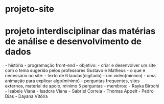# projeto-site

<h1> projeto interdisciplinar das matérias de análise e desenvolvimento de dados </h1>
- história 
- programação front-end
- objetivo:
- criar e desenvolver um site com o tema sugerido pelos professores Gustavo e Matheus
- o que é necessário no site:
- texto de 6 laudas(digitado)
- um vídeo(mínimo)
- uma animação para explicar algo(mínimo)
- perguntas frequentes, sites externos, material de apoio, minimo 5 perguntas
- membros:
- Rayka Birochi
- Isabele Viana
- Isadora Viana
- Gabriel Correia
- Thomas Appelt
- Pedro Dias
- Dayana Vitória
